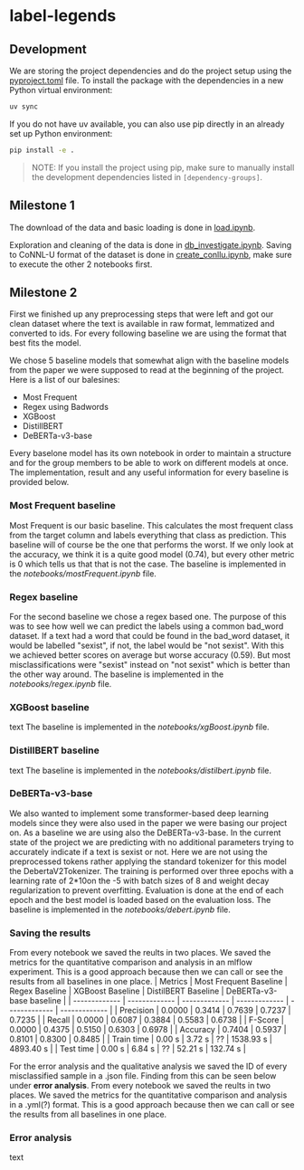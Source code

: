 # label-legends


## Development
We are storing the project dependencies and do the project setup using the [pyproject.toml](./pyproject.toml) file.
To install the package with the dependencies in a new Python virtual environment:

```bash
uv sync
```
If you do not have uv available, you can also use pip directly in an already set up Python environment:
```bash
pip install -e .
```
> NOTE: If you install the project using pip, make sure to manually install the development dependencies listed in `[dependency-groups]`.


## Milestone 1
The download of the data and basic loading is done in [load.ipynb](./notebooks/load.ipynb).

Exploration and cleaning of the data is done in [db_investigate.ipynb](./notebooks/db_investigate.ipynb).
Saving to CoNNL-U format of the dataset is done in [create_conllu.ipynb](./notebooks/create_conllu.ipynb), make sure to execute the other 2 notebooks first.

## Milestone 2
First we finished up any preprocessing steps that were left and got our clean dataset where the text is available in raw format, lemmatized and converted to ids.
For every following baseline we are using the format that best fits the model.

We chose 5 baseline models that somewhat align with the baseline models from the paper we were supposed to read at the beginning of the project. Here is a list of our balesines:
-  Most Frequent
-  Regex using Badwords
-  XGBoost
-  DistillBERT
-  DeBERTa-v3-base

Every baselone model has its own notebook in order to maintain a structure and for the group members to be able to work on different models at once. The implementation, result and any useful information for every baseline is provided below.

### Most Frequent baseline
Most Frequent is our basic baseline. This calculates the most frequent class from the target column and labels everything that class as prediction.
This baseline will of course be the one that performs the worst. If we only look at the accuracy, we think it is a quite good model (0.74), but every other metric is 0 which tells us that that is not the case.
The baseline is implemented in the *notebooks/mostFrequent.ipynb* file.

### Regex baseline
For the second baseline we chose a regex based one. The purpose of this was to see how well we can predict the labels using a common bad_word dataset. If a text had a word that could be found in the bad_word dataset, it would be labelled "sexist", if not, the label would be "not sexist".
With this we achieved better scores on average but worse accuracy (0.59). But most misclassifications were "sexist" instead on "not sexist" which is better than the other way around.
The baseline is implemented in the *notebooks/regex.ipynb* file.

### XGBoost baseline
text
The baseline is implemented in the *notebooks/xgBoost.ipynb* file.

### DistillBERT baseline
text
The baseline is implemented in the *notebooks/distilbert.ipynb* file.

### DeBERTa-v3-base
We also wanted to implement some transformer-based deep learning models since they were also used in the paper we were basing our project on. As a baseline we are using also the DeBERTa-v3-base. In the current state of the project we are predicting with no additional parameters trying to accurately indicate if a text is sexist or not. Here we are not using the preprocessed tokens rather applying the standard tokenizer for this model the DebertaV2Tokenizer. The training is performed over three epochs with a learning rate of 2*10on the -5 with batch sizes of 8 and weight decay regularization to prevent overfitting. Evaluation is done at the end of each epoch and the best model is loaded based on the evaluation loss.
The baseline is implemented in the *notebooks/debert.ipynb* file.

### Saving the results
From every notebook we saved the reults in two places.
We saved the metrics for the quantitative comparison and analysis in an mlflow experiment. This is a good approach because then we can call or see the results from all baselines in one place.
| Metrics  | Most Frequent Baseline | Regex Baseline | XGBoost Baseline | DistilBERT Baseline | DeBERTa-v3-base baseline |
| ------------- | ------------- | ------------- | ------------- | ------------- | ------------- |
| Precision  | 0.0000  | 0.3414  | 0.7639  | 0.7237  | 0.7235  |
| Recall  | 0.0000  | 0.6087  | 0.3884  | 0.5583  | 0.6738  |
| F-Score  | 0.0000  | 0.4375  | 0.5150  | 0.6303  | 0.6978  |
| Accuracy  | 0.7404  | 0.5937  | 0.8101  | 0.8300  | 0.8485  |
| Train time  | 0.00 s  | 3.72 s  | ??  | 1538.93 s  | 4893.40 s  |
| Test time  | 0.00 s  | 6.84 s  | ??  | 52.21 s  | 132.74 s  |

For the error analysis and the qualitative analysis we saved the ID of every misclassified sample in a .json file. Finding from this can be seen below under **error analysis**.
From every notebook we saved the reults in two places.
We saved the metrics for the quantitative comparison and analysis in a .yml(?) format. This is a good approach because then we can call or see the results from all baselines in one place.

### Error analysis
text

